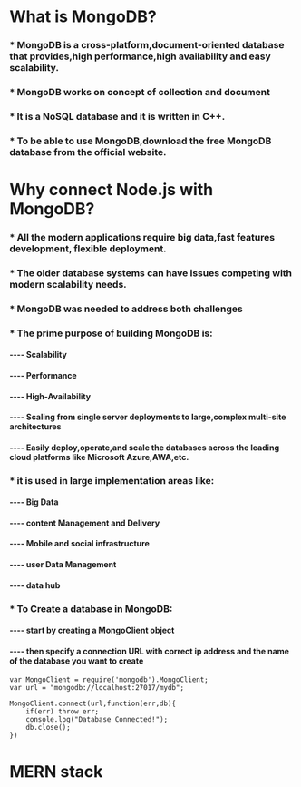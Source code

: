 # What is MongoDB?

### * MongoDB is a cross-platform,document-oriented database that provides,high performance,high availability and easy scalability.

### * MongoDB works on concept of collection and document

### * It is a NoSQL database and it is written in C++.

### * To be able to use MongoDB,download the free MongoDB database from the official website.




# Why connect Node.js with MongoDB?

### * All the modern applications require big data,fast features development, flexible deployment.

### * The older database systems can have issues competing with modern scalability needs.

### * MongoDB was needed to address both challenges

### * The prime purpose of building MongoDB is:
####                           ----       **Scalability**
####                           ----       **Performance**
####                           ----       **High-Availability**
####                           ----       **Scaling from single server deployments to large,complex multi-site architectures**
####                           ----       **Easily deploy,operate,and scale the databases across the leading cloud platforms like Microsoft Azure,AWA,etc.**

### * it is used in large implementation areas like:
####    ---- Big Data
####    ---- content Management and Delivery
####    ---- Mobile and social infrastructure
####    ---- user Data Management
####    ---- data hub

### * To Create a database in MongoDB:
####    ---- start by creating a MongoClient object
####    ---- then specify a connection URL with correct ip address and the name of the database you want to create

```
var MongoClient = require('mongodb').MongoClient;
var url = "mongodb://localhost:27017/mydb";

MongoClient.connect(url,function(err,db){
    if(err) throw err;
    console.log("Database Connected!");
    db.close();
})
```









# MERN stack